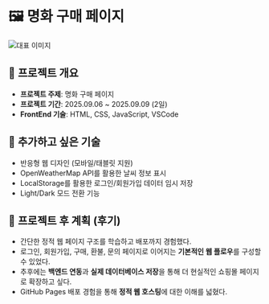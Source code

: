 # 🖼️ 명화 구매 페이지

![대표 이미지](image/main.png)

## 📌 프로젝트 개요
- **프로젝트 주제**: 명화 구매 페이지
- **프로젝트 기간**: 2025.09.06 ~ 2025.09.09 (2일)
- **FrontEnd 기술**: HTML, CSS, JavaScript, VSCode

## 🚀 추가하고 싶은 기술
- 반응형 웹 디자인 (모바일/태블릿 지원)
- OpenWeatherMap API를 활용한 날씨 정보 표시
- LocalStorage를 활용한 로그인/회원가입 데이터 임시 저장
- Light/Dark 모드 전환 기능

## 📝 프로젝트 후 계획 (후기)
- 간단한 정적 웹 페이지 구조를 학습하고 배포까지 경험했다.  
- 로그인, 회원가입, 구매, 환불, 문의 페이지로 이어지는 **기본적인 웹 플로우**를 구성할 수 있었다.  
- 추후에는 **백엔드 연동**과 **실제 데이터베이스 저장**을 통해 더 현실적인 쇼핑몰 페이지로 확장하고 싶다.  
- GitHub Pages 배포 경험을 통해 **정적 웹 호스팅**에 대한 이해를 넓혔다.
